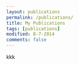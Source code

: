 ```yaml
---
layout: publications
permalink: /publications/
title: My Publications
tags: [publications]
modified: 8-7-2014
comments: false
---
```


kkk


